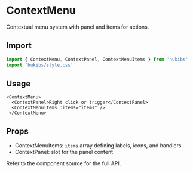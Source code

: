 # ContextMenu

Contextual menu system with panel and items for actions.

## Import

```ts
import { ContextMenu, ContextPanel, ContextMenuItems } from 'hukibs'
import 'hukibs/style.css'
```

## Usage

```vue
<ContextMenu>
  <ContextPanel>Right click or trigger</ContextPanel>
  <ContextMenuItems :items="items" />
 </ContextMenu>
```

## Props

- ContextMenuItems: `items` array defining labels, icons, and handlers
- ContextPanel: slot for the panel content

Refer to the component source for the full API.

